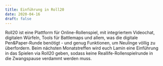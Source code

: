 ```yaml
---
title: Einführung in Roll20
date: 2020-04-16
draft: false
---
```

Roll20 ist eine Plattform für Online-Rollenspiel, mit integriertem Videochat, digitalen Würfeln, Tools für Battlemaps 
und allem, was die digitale Pen&Paper-Runde benötigt - und genug Funktionen, um Neulinge völlig zu überfordern. Beim 
nächsten Monatstreffen wird euch Lamin eine Einführung in das Spielen via Roll20 geben, sodass keine 
Reallife-Rollenspielrunde in die Zwangspause verdammt werden muss.

